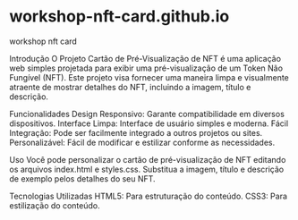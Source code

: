 # workshop-nft-card.github.io
workshop nft card 

Introdução
O Projeto Cartão de Pré-Visualização de NFT é uma aplicação web simples projetada para exibir uma pré-visualização de um Token Não Fungível (NFT). Este projeto visa fornecer uma maneira limpa e visualmente atraente de mostrar detalhes do NFT, incluindo a imagem, título e descrição.

Funcionalidades
Design Responsivo: Garante compatibilidade em diversos dispositivos.
Interface Limpa: Interface de usuário simples e moderna.
Fácil Integração: Pode ser facilmente integrado a outros projetos ou sites.
Personalizável: Fácil de modificar e estilizar conforme as necessidades.

Uso
Você pode personalizar o cartão de pré-visualização de NFT editando os arquivos index.html e styles.css. Substitua a imagem, título e descrição de exemplo pelos detalhes do seu NFT.

Tecnologias Utilizadas
HTML5: Para estruturação do conteúdo.
CSS3: Para estilização do conteúdo.
